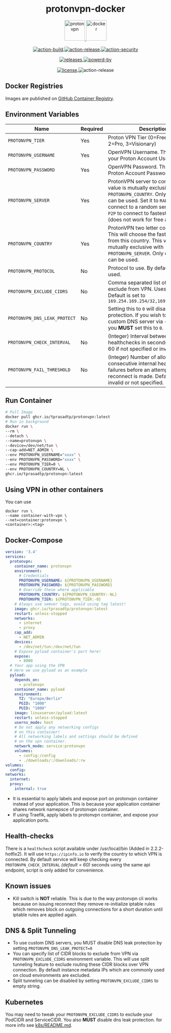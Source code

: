 <!-- markdownlint-disable MD033 -->

<h1 align="center">protonvpn-docker</h1>

<p align="center">
  <a href="https://protonvpn.com" target="_blank" rel="noreferrer">
    <img src="https://static.prasadt.com/logos/proton/scalable/protonvpn-wide.svg" height="64" alt="protonvpn">
  </a>
  <a href="https://ghcr.io/tprasadtp/protonvpn" target="_blank" rel="noreferrer">
    <img src="https://static.prasadt.com/logos/software/docker/scalable/docker-engine-wide.svg" height="64" alt="docker">
  </a>
</p>

<!-- CI Badges -->

<p align="center">

  <a href="https://github.com/tprasadtp/protonvpn-docker/actions?workflow=build" target="_blank" rel="noreferrer">
    <img src="https://github.com/tprasadtp/protonvpn-docker/workflows/build/badge.svg" align="center" alt="action-build">
  </a>

  <a href="https://github.com/tprasadtp/protonvpn-docker/actions?workflow=release" target="_blank" rel="noreferrer">
    <img src="https://github.com/tprasadtp/protonvpn-docker/workflows/release/badge.svg"align="center" alt="action-release">
  </a>

  <a href="https://github.com/tprasadtp/protonvpn-docker/actions?workflow=security" target="_blank" rel="noreferrer">
    <img src="https://github.com/tprasadtp/protonvpn-docker/workflows/security/badge.svg"align="center" alt="action-security">
  </a>

</p>

<!-- Version and Release Badges -->

<p align="center">

  <a href="https://github.com/tprasadtp/protonvpn-docker/releases/latest" target="_blank" rel="noreferrer">
    <img src="https://img.shields.io/github/v/tag/tprasadtp/protonvpn-docker?label=version&sort=semver&logo=semver&color=7f50a6&labelColor=3a3a3a" align="center" alt="releases">
  </a>

  <a href="https://goreleaser.com" target="_blank" rel="noreferrer">
    <img src="https://img.shields.io/badge/powered--by-goreleaser-7f50a6?logo=semver&labelColor=3a3a3a" align="center" alt="powerd-by">
  </a>

</p>


<!-- Other Badges -->

<p align="center">

  <a href="https://github.com/tprasadtp/protonvpn-docker/blob/master/LICENSE" target="_blank" rel="noreferrer">
    <img src="https://img.shields.io/github/license/tprasadtp/protonvpn-docker?logo=github&labelColor=3A3A3A" align="center" alt="license">
  </a>

  <img src="https://ga-beacon.prasadt.com/UA-101760811-3/github/gfilt" align="center" alt="action-release">

</p>


## Docker Registries

Images are published on [GitHub Container Registry][ghcr].

## Environment Variables

| Name | Required | Description
|---|---|---
| `PROTONVPN_TIER`          | Yes | Proton VPN Tier (0=Free, 1=Basic, 2=Pro, 3=Visionary)
| `PROTONVPN_USERNAME`      | Yes | OpenVPN Username. This is **NOT** your Proton Account Username.
| `PROTONVPN_PASSWORD`      | Yes | OpenVPN Password. This is **NOT** your Proton Account Password.
| `PROTONVPN_SERVER`        | Yes | ProtonVPN server to connect to. This value is mutually exclusive with `PROTONVPN_COUNTRY`. Only one of them can be used. Set it to `RANDOM` to connect to a random server. Set it to `P2P` to connect to fastest P2P server (does not work for free accounts).
| `PROTONVPN_COUNTRY`       | Yes | ProtonVPN two letter country code. This will choose the fastest server from this country. This value is mutually exclusive with `PROTONVPN_SERVER`. Only one of them can be used.
| `PROTONVPN_PROTOCOL`      | No  | Protocol to use. By default `udp` is used.
| `PROTONVPN_EXCLUDE_CIDRS` | No  | Comma separated list of CIDRs to exclude from VPN. Uses split tunnel. Default is set to `169.254.169.254/32,169.254.170.2/32`
| `PROTONVPN_DNS_LEAK_PROTECT` | No  | Setting this to `0` will disable DNS leak protection. If you wish to specify custom DNS server via `--dns` option you **MUST** set this to `0`.
| `PROTONVPN_CHECK_INTERVAL`   | No  | (Integer) Interval between internal healthchecks in seconds. Defaults to 60 if not specified or invalid.
| `PROTONVPN_FAIL_THRESHOLD`   | No  | (Integer) Number of allowed consecutive internal healthchecks failures before an attempt to reconnect is made. Defaults to 3 if invalid or not specified.


## Run Container

```bash
# Pull Image
docker pull ghcr.io/tprasadtp/protonvpn:latest
# Run in background
docker run \
--rm \
--detach \
--name=protonvpn \
--device=/dev/net/tun \
--cap-add=NET_ADMIN \
--env PROTONVPN_USERNAME="xxxx" \
--env PROTONVPN_PASSWORD="xxxx" \
--env PROTONVPN_TIER=0 \
--env PROTONVPN_COUNTRY=NL \
ghcr.io/tprasadtp/protonvpn:latest
```

## Using VPN in other containers

You can use

```console
docker run \
--name container-with-vpn \
--net=container:protonvpn \
<container>:<tag>
```

## Docker-Compose

```yaml
version: '3.4'
services:
  protonvpn:
    container_name: protonvpn
    environment:
      # Credentials
      PROTONVPN_USERNAME: ${PROTONVPN_USERNAME}
      PROTONVPN_PASSWORD: ${PROTONVPN_PASSWORD}
      # Override these where applicable
      PROTONVPN_COUNTRY: ${PROTONVPN_COUNTRY:-NL}
      PROTONVPN_TIER: ${PROTONVPN_TIER:-0}
    # Always use semver tags, avoid using tag latest!
    image: ghcr.io/tprasadtp/protonvpn:latest
    restart: unless-stopped
    networks:
      - internet
      - proxy
    cap_add:
      - NET_ADMIN
    devices:
      - /dev/net/tun:/dev/net/tun
    # Expose pyload container's port here!
    expose:
      - 8000
  # Your app using the VPN
  # Here we use pyload as an example
  pyload:
    depends_on:
      - protonvpn
    container_name: pyload
    environment:
      TZ: "Europe/Berlin"
      PGID: "1000"
      PUID: "1000"
    image: linuxserver/pyload:latest
    restart: unless-stopped
    userns_mode: host
    # Do not apply any networking configs
    # on this container!
    # All networking labels and settings should be defined
    # on the vpn container.
    network_mode: service:protonvpn
    volumes:
      - config:/config
      - ./downloads/:/downloads/:rw
volumes:
  config:
networks:
  internet:
  proxy:
    internal: true
```

- It is essential to apply labels and expose port on protonvpn container instead of your application. This is because your application container shares network namepsce of protonvpn container.
- If using Traefik, apply labels to protonvpn container, and expose your application ports.

## Health-checks

There is a `healthcheck` script available under /usr/local/bin (Added in 2.2.2-hotfix2). It will use `https://ipinfo.io` to verify the country to which VPN is connected. By default service will keep checking every `PROTONVPN_CHECK_INTERVAL` _(default = 60)_ seconds using the same api endpoint, script is only added for convenience.

## Known issues

- Kill switch is **NOT** reliable. This is due to the way protonvpn cli works because on issuing reconnect they remove
re-initialize iptable rules which removes block on outgoing connections for a short duration until iptable rules are applied again.

## DNS & Split Tunneling

- To use custom DNS servers, you MUST disable DNS leak protection by setting `PROTONVPN_DNS_LEAK_PROTECT=0`
- You can specify list of CIDR blocks to exclude from VPN via `PROTONVPN_EXCLUDE_CIDRS` environment variable.
This will use split tunneling feature to exclude routing these CIDR blocks over VPN connection.
By default instance metadata IPs which are commonly used on cloud environments are excluded.
- Split tunneling can be disabled by setting `PROTONVPN_EXCLUDE_CIDRS` to empty string.


## Kubernetes

You may need to tweak your `PROTONVPN_EXCLUDE_CIDRS` to exclude your PodCIDR and ServiceCIDR. You also **MUST** disable dns leak protection. for more info see [k8s/README.md](./k8s/README.md).

[dockerhub]: https://hub.docker.com/r/tprasadtp/protonvpn
[ghcr]: https://ghcr.io/tprasadtp/protonvpn
[releases]: https://github.com/tprasadtp/protonvpn-docker/releases/latest
